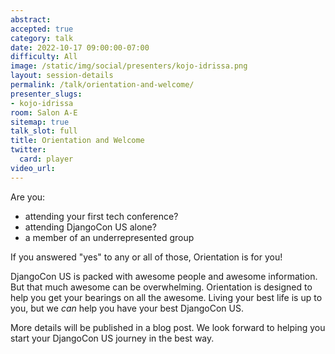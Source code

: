```yaml
---
abstract:
accepted: true
category: talk
date: 2022-10-17 09:00:00-07:00
difficulty: All
image: /static/img/social/presenters/kojo-idrissa.png
layout: session-details
permalink: /talk/orientation-and-welcome/
presenter_slugs:
- kojo-idrissa
room: Salon A-E
sitemap: true
talk_slot: full
title: Orientation and Welcome
twitter:
  card: player
video_url:
---
```


Are you:
-  attending your first tech conference?
-  attending DjangoCon US alone?
-  a member of an underrepresented group

If you answered "yes" to any or all of those, Orientation is for you!

DjangoCon US is packed with awesome people and awesome information. But that much awesome can be overwhelming.  Orientation is designed to help you get your bearings on all the awesome. Living your best life is up to you, but we *can* help you have your best DjangoCon US.

More details will be published in a blog post. We look forward to helping you start your DjangoCon US journey in the best way.
